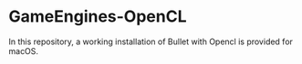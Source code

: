 # GameEngines-OpenCL

In this repository, a working installation of Bullet with Opencl is provided for macOS.
